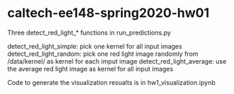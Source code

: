 # caltech-ee148-spring2020-hw01

Three detect_red_light_* functions in run_predictions.py

detect_red_light_simple: pick one kernel for all input images
detect_red_light_random: pick one red light image randomly from /data/kernel/ as kernel for each imput image
detect_red_light_average: use the average red light image as kernel for all input images

Code to generate the visualization resualts is in hw1_visualization.ipynb


